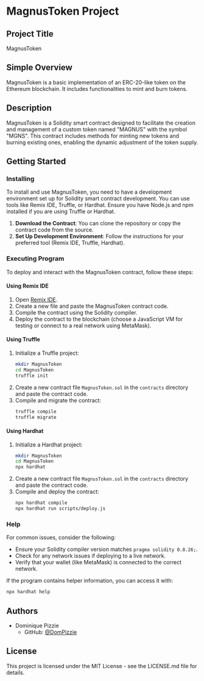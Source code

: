 # MagnusToken Project

## Project Title
MagnusToken

## Simple Overview
MagnusToken is a basic implementation of an ERC-20-like token on the Ethereum blockchain. It includes functionalities to mint and burn tokens.

## Description
MagnusToken is a Solidity smart contract designed to facilitate the creation and management of a custom token named "MAGNUS" with the symbol "MGNS". This contract includes methods for minting new tokens and burning existing ones, enabling the dynamic adjustment of the token supply.

## Getting Started

### Installing
To install and use MagnusToken, you need to have a development environment set up for Solidity smart contract development. You can use tools like Remix IDE, Truffle, or Hardhat. Ensure you have Node.js and npm installed if you are using Truffle or Hardhat.

1. **Download the Contract**: You can clone the repository or copy the contract code from the source.
2. **Set Up Development Environment**: Follow the instructions for your preferred tool (Remix IDE, Truffle, Hardhat).

### Executing Program
To deploy and interact with the MagnusToken contract, follow these steps:

#### Using Remix IDE
1. Open [Remix IDE](https://remix.ethereum.org/).
2. Create a new file and paste the MagnusToken contract code.
3. Compile the contract using the Solidity compiler.
4. Deploy the contract to the blockchain (choose a JavaScript VM for testing or connect to a real network using MetaMask).

#### Using Truffle
1. Initialize a Truffle project:
    ```sh
    mkdir MagnusToken
    cd MagnusToken
    truffle init
    ```
2. Create a new contract file `MagnusToken.sol` in the `contracts` directory and paste the contract code.
3. Compile and migrate the contract:
    ```sh
    truffle compile
    truffle migrate
    ```

#### Using Hardhat
1. Initialize a Hardhat project:
    ```sh
    mkdir MagnusToken
    cd MagnusToken
    npx hardhat
    ```
2. Create a new contract file `MagnusToken.sol` in the `contracts` directory and paste the contract code.
3. Compile and deploy the contract:
    ```sh
    npx hardhat compile
    npx hardhat run scripts/deploy.js
    ```

### Help
For common issues, consider the following:

- Ensure your Solidity compiler version matches `pragma solidity 0.8.26;`.
- Check for any network issues if deploying to a live network.
- Verify that your wallet (like MetaMask) is connected to the correct network.

If the program contains helper information, you can access it with:
```sh
npx hardhat help
```

## Authors
- Dominique Pizzie
  - GitHub: [@DomPizzie](https://github.com/DomPizzie)

## License
This project is licensed under the MIT License - see the LICENSE.md file for details.
